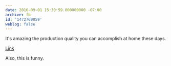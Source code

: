 ```yaml
---
date: 2016-09-01 15:30:59.000000000 -07:00
archive: fb
id: '1472769059'
weblog: false
---
```


It's amazing the production quality you can accomplish at home these days.

[Link](https://www.youtube.com/watch?v=mjHEHuNyvME)

Also, this is funny.

